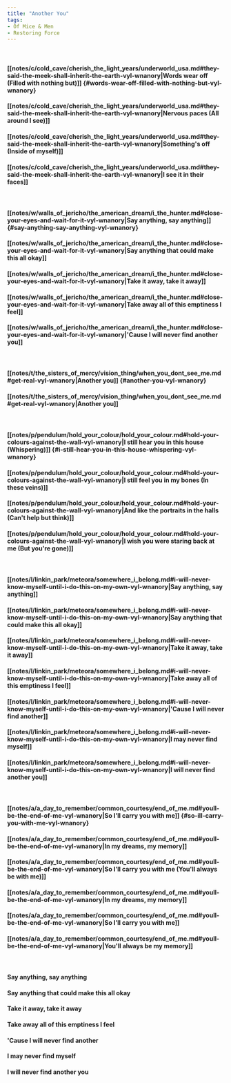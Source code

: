 ```yaml
---
title: "Another You"
tags:
- Of Mice & Men
- Restoring Force
---
```

&nbsp;
#### [[notes/c/cold_cave/cherish_the_light_years/underworld_usa.md#they-said-the-meek-shall-inherit-the-earth-vyl-wnanory|Words wear off (Filled with nothing but)]] {#words-wear-off-filled-with-nothing-but-vyl-wnanory}
#### [[notes/c/cold_cave/cherish_the_light_years/underworld_usa.md#they-said-the-meek-shall-inherit-the-earth-vyl-wnanory|Nervous paces (All around I see)]]
#### [[notes/c/cold_cave/cherish_the_light_years/underworld_usa.md#they-said-the-meek-shall-inherit-the-earth-vyl-wnanory|Something's off (Inside of myself)]]
#### [[notes/c/cold_cave/cherish_the_light_years/underworld_usa.md#they-said-the-meek-shall-inherit-the-earth-vyl-wnanory|I see it in their faces]]
&nbsp;
#### [[notes/w/walls_of_jericho/the_american_dream/i_the_hunter.md#close-your-eyes-and-wait-for-it-vyl-wnanory|Say anything, say anything]] {#say-anything-say-anything-vyl-wnanory}
#### [[notes/w/walls_of_jericho/the_american_dream/i_the_hunter.md#close-your-eyes-and-wait-for-it-vyl-wnanory|Say anything that could make this all okay]]
#### [[notes/w/walls_of_jericho/the_american_dream/i_the_hunter.md#close-your-eyes-and-wait-for-it-vyl-wnanory|Take it away, take it away]]
#### [[notes/w/walls_of_jericho/the_american_dream/i_the_hunter.md#close-your-eyes-and-wait-for-it-vyl-wnanory|Take away all of this emptiness I feel]]
#### [[notes/w/walls_of_jericho/the_american_dream/i_the_hunter.md#close-your-eyes-and-wait-for-it-vyl-wnanory|'Cause I will never find another you]]
&nbsp;
#### [[notes/t/the_sisters_of_mercy/vision_thing/when_you_dont_see_me.md#get-real-vyl-wnanory|Another you]] {#another-you-vyl-wnanory}
#### [[notes/t/the_sisters_of_mercy/vision_thing/when_you_dont_see_me.md#get-real-vyl-wnanory|Another you]]
&nbsp;
#### [[notes/p/pendulum/hold_your_colour/hold_your_colour.md#hold-your-colours-against-the-wall-vyl-wnanory|I still hear you in this house (Whispering)]] {#i-still-hear-you-in-this-house-whispering-vyl-wnanory}
#### [[notes/p/pendulum/hold_your_colour/hold_your_colour.md#hold-your-colours-against-the-wall-vyl-wnanory|I still feel you in my bones (In these veins)]]
#### [[notes/p/pendulum/hold_your_colour/hold_your_colour.md#hold-your-colours-against-the-wall-vyl-wnanory|And like the portraits in the halls (Can't help but think)]]
#### [[notes/p/pendulum/hold_your_colour/hold_your_colour.md#hold-your-colours-against-the-wall-vyl-wnanory|I wish you were staring back at me (But you're gone)]]
&nbsp;
#### [[notes/l/linkin_park/meteora/somewhere_i_belong.md#i-will-never-know-myself-until-i-do-this-on-my-own-vyl-wnanory|Say anything, say anything]]
#### [[notes/l/linkin_park/meteora/somewhere_i_belong.md#i-will-never-know-myself-until-i-do-this-on-my-own-vyl-wnanory|Say anything that could make this all okay]]
#### [[notes/l/linkin_park/meteora/somewhere_i_belong.md#i-will-never-know-myself-until-i-do-this-on-my-own-vyl-wnanory|Take it away, take it away]]
#### [[notes/l/linkin_park/meteora/somewhere_i_belong.md#i-will-never-know-myself-until-i-do-this-on-my-own-vyl-wnanory|Take away all of this emptiness I feel]]
#### [[notes/l/linkin_park/meteora/somewhere_i_belong.md#i-will-never-know-myself-until-i-do-this-on-my-own-vyl-wnanory|'Cause I will never find another]]
#### [[notes/l/linkin_park/meteora/somewhere_i_belong.md#i-will-never-know-myself-until-i-do-this-on-my-own-vyl-wnanory|I may never find myself]]
#### [[notes/l/linkin_park/meteora/somewhere_i_belong.md#i-will-never-know-myself-until-i-do-this-on-my-own-vyl-wnanory|I will never find another you]]
&nbsp;
#### [[notes/a/a_day_to_remember/common_courtesy/end_of_me.md#youll-be-the-end-of-me-vyl-wnanory|So I'll carry you with me]] {#so-ill-carry-you-with-me-vyl-wnanory}
#### [[notes/a/a_day_to_remember/common_courtesy/end_of_me.md#youll-be-the-end-of-me-vyl-wnanory|In my dreams, my memory]]
#### [[notes/a/a_day_to_remember/common_courtesy/end_of_me.md#youll-be-the-end-of-me-vyl-wnanory|So I'll carry you with me (You'll always be with me)]]
#### [[notes/a/a_day_to_remember/common_courtesy/end_of_me.md#youll-be-the-end-of-me-vyl-wnanory|In my dreams, my memory]]
#### [[notes/a/a_day_to_remember/common_courtesy/end_of_me.md#youll-be-the-end-of-me-vyl-wnanory|So I'll carry you with me]]
#### [[notes/a/a_day_to_remember/common_courtesy/end_of_me.md#youll-be-the-end-of-me-vyl-wnanory|You'll always be my memory]]
&nbsp;
#### Say anything, say anything
#### Say anything that could make this all okay
#### Take it away, take it away
#### Take away all of this emptiness I feel
#### 'Cause I will never find another
#### I may never find myself
#### I will never find another you
